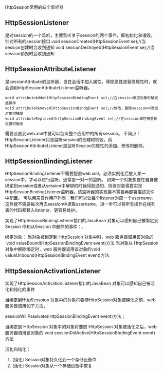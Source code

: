 HttpSession常用的四个监听器
## HttpSessionListener
是对session的一个监听，主要监听关于session的两个事件，即初始化和销毁。针对所有的session接口
    void sessionCreated(HttpSessionEvent se);//当session创建时会收到通知
    void sessionDestroyed(HttpSessionEvent se);//当session销毁时会收到通知

## HttpSessionAttributeListener
是sessionAttribute的监听器，当在会话中加入属性，移除属性或替换属性时，就会调用httpSessionAttributeListener监听器。

    void attributeAdded(HttpSessionBindingEvent se);//在session添加对象时触发此操作
    void attributeRemoved(HttpSessionBindgEvent se);//修改、删除session中添加对象时触发
    void attributeReplaced(httpSessionBindingEvent se);//在session属性被重新设置时触发

需要设置到web.xml中就可以监听整个应用中的所有session。
不同点：HttpSessionListener只是监听session的创建和销毁，而HttpSessionAttributeListener是监听Session的属性的添加、修改和删除。

## HttpSessionBindingListener
HttpSessionBindingListener不需要配置web.xml。必须实例化后放入某一session中，才可以进行监听，通常是一对一的监听。
如果一个对象想要在自身被绑定到session或者从session中解绑的时候得到通知，则该对象需要实现HttpSessionBindingListener监听器。该监听器的实现类不需要再部署描述文件中配置。
可以用来自作用户列表：我们可以让每个listener对应一个username，这样就不需要每次再去session中读取username，进一步可以将所有操作在线列表的代码都移入listener，更容易维护。

实现了HttpSessionBindingListener接口的JavaBean 对象可以感知自己被绑定到Session 中和从Session 中删除的事件：、

绑定对象：
当对象被绑定到 HttpSession 对象中时，web 服务器调用该对象的  void valueBound(HttpSessionBindingEvent event)方法
当对象从 HttpSession 对象中解除绑定时，web 服务器调用该对象的void valueUnbound(HttpSessionBindingEvent event)方法


## HttpSessionActivationListener
实现了HttpSessionActivationListener接口的JavaBean 对象可以感知自己被活化和钝化的事件

当绑定到HttpSessoion 对象中的对象将要随HttpSession对象被钝化之前，web服务器调用如下方法，

sessionWillPassivate(HttpSessionBindingEvent event)方法；

当绑定到 HttpSession 对象中的对象将要随 HttpSession 对象被活化之后，web服务器调用该对象的
 void sessionDidActive(HttpSessionBindingEvent event)方法

活化和钝化：
1. (钝化) Session对象持久化到一个存储设备中
2. (活化) Session对象从一个存储设备中恢复 
